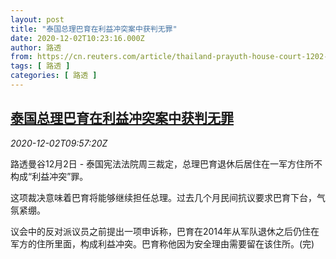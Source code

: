 ```yaml
---
layout: post
title: "泰国总理巴育在利益冲突案中获判无罪"
date: 2020-12-02T10:23:16.000Z
author: 路透
from: https://cn.reuters.com/article/thailand-prayuth-house-court-1202-idCNKBS28C15W
tags: [ 路透 ]
categories: [ 路透 ]
---
```

<!--1606904596000-->
[泰国总理巴育在利益冲突案中获判无罪](https://cn.reuters.com/article/thailand-prayuth-house-court-1202-idCNKBS28C15W)
------

<div>
<div><i>2020-12-02T09:57:20Z</i></div><p>路透曼谷12月2日 - 泰国宪法法院周三裁定，总理巴育退休后居住在一军方住所不构成“利益冲突”罪。</p><p>这项裁决意味着巴育将能够继续担任总理。过去几个月民间抗议要求巴育下台，气氛紧绷。</p><p>议会中的反对派议员之前提出一项申诉称，巴育在2014年从军队退休之后仍住在军方的住所里面，构成利益冲突。巴育称他因为安全理由需要留在该住所。(完)</p>
</div>
